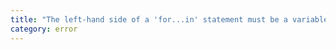```yaml
---
title: "The left-hand side of a 'for...in' statement must be a variable or a property access."
category: error
---
```

